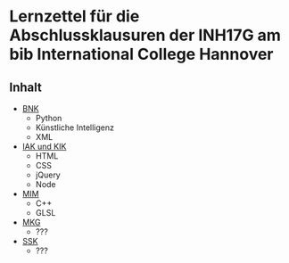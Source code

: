 # Lernzettel für die Abschlussklausuren der INH17G am bib International College Hannover

## Inhalt

* [BNK](https://github.com/rausc-daniel/INH17GAbschlussklausuren/tree/master/BNK_und_IVN)
  * Python
  * Künstliche Intelligenz
  * XML
* [IAK und KIK](https://github.com/rausc-daniel/INH17GAbschlussklausuren/tree/master/IAK_und_KIK)
  * HTML
  * CSS
  * jQuery
  * Node
* [MIM](https://github.com/rausc-daniel/INH17GAbschlussklausuren/tree/master/MIM)
  * C++
  * GLSL
* [MKG](https://github.com/rausc-daniel/INH17GAbschlussklausuren/tree/master/MKG)
  * ???
* [SSK](https://github.com/rausc-daniel/INH17GAbschlussklausuren/tree/master/SSK)
  * ???
